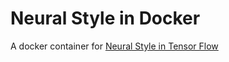 # Neural Style in Docker

A docker container for [Neural Style in Tensor Flow](https://github.com/anishathalye/neural-style)